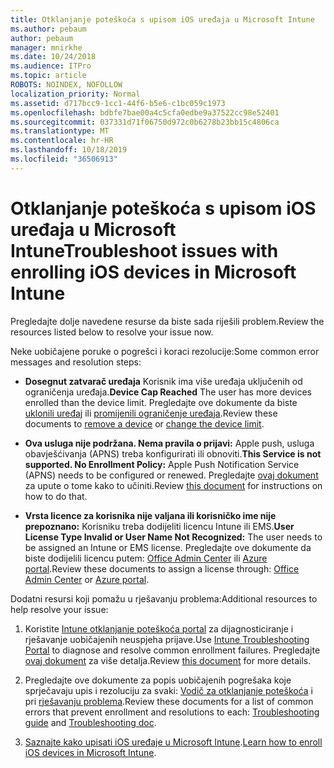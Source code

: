 ```yaml
---
title: Otklanjanje poteškoća s upisom iOS uređaja u Microsoft Intune
ms.author: pebaum
author: pebaum
manager: mnirkhe
ms.date: 10/24/2018
ms.audience: ITPro
ms.topic: article
ROBOTS: NOINDEX, NOFOLLOW
localization_priority: Normal
ms.assetid: d717bcc9-1cc1-44f6-b5e6-c1bc059c1973
ms.openlocfilehash: bdbfe7bae00a4c5cfa0edbe9a37522cc98e52401
ms.sourcegitcommit: 037331d71f06750d972c0b6278b23bb15c4806ca
ms.translationtype: MT
ms.contentlocale: hr-HR
ms.lasthandoff: 10/18/2019
ms.locfileid: "36506913"
---
```

# <a name="troubleshoot-issues-with-enrolling-ios-devices-in-microsoft-intune"></a><span data-ttu-id="8e348-102">Otklanjanje poteškoća s upisom iOS uređaja u Microsoft Intune</span><span class="sxs-lookup"><span data-stu-id="8e348-102">Troubleshoot issues with enrolling iOS devices in Microsoft Intune</span></span>

<span data-ttu-id="8e348-103">Pregledajte dolje navedene resurse da biste sada riješili problem.</span><span class="sxs-lookup"><span data-stu-id="8e348-103">Review the resources listed below to resolve your issue now.</span></span> 
  
<span data-ttu-id="8e348-104">Neke uobičajene poruke o pogrešci i koraci rezolucije:</span><span class="sxs-lookup"><span data-stu-id="8e348-104">Some common error messages and resolution steps:</span></span>
  
- <span data-ttu-id="8e348-105">**Dosegnut zatvarač uređaja** Korisnik ima više uređaja uključenih od ograničenja uređaja.</span><span class="sxs-lookup"><span data-stu-id="8e348-105">**Device Cap Reached** The user has more devices enrolled than the device limit.</span></span> <span data-ttu-id="8e348-106">Pregledajte ove dokumente da biste [uklonili uređaj](https://docs.microsoft.com/intune/devices-wipe) ili [promijenili ograničenje uređaja](https://docs.microsoft.com/intune/enrollment-restrictions-set#set-device-limit-restrictions).</span><span class="sxs-lookup"><span data-stu-id="8e348-106">Review these documents to [remove a device](https://docs.microsoft.com/intune/devices-wipe) or [change the device limit](https://docs.microsoft.com/intune/enrollment-restrictions-set#set-device-limit-restrictions).</span></span>
    
- <span data-ttu-id="8e348-107">**Ova usluga nije podržana. Nema pravila o prijavi:** Apple push, usluga obavješćivanja (APNS) treba konfigurirati ili obnoviti.</span><span class="sxs-lookup"><span data-stu-id="8e348-107">**This Service is not supported. No Enrollment Policy:** Apple Push Notification Service (APNS) needs to be configured or renewed.</span></span> <span data-ttu-id="8e348-108">Pregledajte [ovaj dokument](https://docs.microsoft.com/intune/apple-mdm-push-certificate-get) za upute o tome kako to učiniti.</span><span class="sxs-lookup"><span data-stu-id="8e348-108">Review [this document](https://docs.microsoft.com/intune/apple-mdm-push-certificate-get) for instructions on how to do that.</span></span> 
    
- <span data-ttu-id="8e348-109">**Vrsta licence za korisnika nije valjana ili korisničko ime nije prepoznano:** Korisniku treba dodijeliti licencu Intune ili EMS.</span><span class="sxs-lookup"><span data-stu-id="8e348-109">**User License Type Invalid or User Name Not Recognized:** The user needs to be assigned an Intune or EMS license.</span></span> <span data-ttu-id="8e348-110">Pregledajte ove dokumente da biste dodijelili licencu putem: [Office Admin Center](https://docs.microsoft.com/intune/licenses-assign) ili [Azure portal](https://docs.microsoft.com/azure/active-directory/license-users-groups).</span><span class="sxs-lookup"><span data-stu-id="8e348-110">Review these documents to assign a license through: [Office Admin Center](https://docs.microsoft.com/intune/licenses-assign) or [Azure portal](https://docs.microsoft.com/azure/active-directory/license-users-groups).</span></span>
    
<span data-ttu-id="8e348-111">Dodatni resursi koji pomažu u rješavanju problema:</span><span class="sxs-lookup"><span data-stu-id="8e348-111">Additional resources to help resolve your issue:</span></span>
  
1. <span data-ttu-id="8e348-112">Koristite [Intune otklanjanje poteškoća portal](https://devicemanagement.microsoft.com/#blade/Microsoft_Intune_DeviceSettings/TroubleshootBlade) za dijagnosticiranje i rješavanje uobičajenih neuspjeha prijave.</span><span class="sxs-lookup"><span data-stu-id="8e348-112">Use [Intune Troubleshooting Portal](https://devicemanagement.microsoft.com/#blade/Microsoft_Intune_DeviceSettings/TroubleshootBlade) to diagnose and resolve common enrollment failures.</span></span> <span data-ttu-id="8e348-113">Pregledajte [ovaj dokument](https://docs.microsoft.com/intune/help-desk-operators) za više detalja.</span><span class="sxs-lookup"><span data-stu-id="8e348-113">Review [this document](https://docs.microsoft.com/intune/help-desk-operators) for more details.</span></span> 
    
2. <span data-ttu-id="8e348-114">Pregledajte ove dokumente za popis uobičajenih pogrešaka koje sprječavaju upis i rezoluciju za svaki: [Vodič za otklanjanje poteškoća](https://support.microsoft.com/help/4039809/troubleshooting-ios-device-enrollment-in-intune) i pri [rješavanju problema](https://docs.microsoft.com/intune-classic/troubleshoot/troubleshoot-device-enrollment-in-intune).</span><span class="sxs-lookup"><span data-stu-id="8e348-114">Review these documents for a list of common errors that prevent enrollment and resolutions to each: [Troubleshooting guide](https://support.microsoft.com/help/4039809/troubleshooting-ios-device-enrollment-in-intune) and [Troubleshooting doc](https://docs.microsoft.com/intune-classic/troubleshoot/troubleshoot-device-enrollment-in-intune).</span></span>
    
3. <span data-ttu-id="8e348-115">[Saznajte kako upisati iOS uređaje u Microsoft Intune](https://docs.microsoft.com/intune/ios-enroll).</span><span class="sxs-lookup"><span data-stu-id="8e348-115">[Learn how to enroll iOS devices in Microsoft Intune](https://docs.microsoft.com/intune/ios-enroll).</span></span>
    

